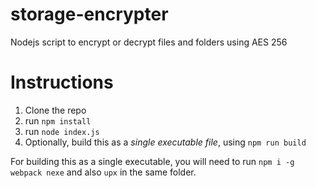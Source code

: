 # storage-encrypter
Nodejs script to encrypt or decrypt files and folders using AES 256

# Instructions
1. Clone the repo
2. run `npm install`
3. run `node index.js`
4. Optionally, build this as a *single executable file*, using `npm run build`

For building this as a single executable, you will need to run `npm i -g webpack nexe` and also `upx` in the same folder.
